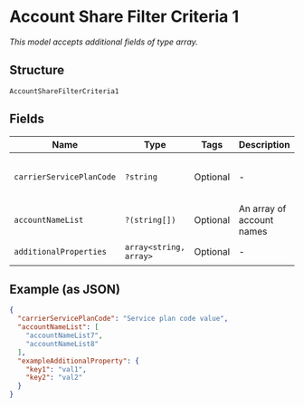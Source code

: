
# Account Share Filter Criteria 1

*This model accepts additional fields of type array.*

## Structure

`AccountShareFilterCriteria1`

## Fields

| Name | Type | Tags | Description | Getter | Setter |
|  --- | --- | --- | --- | --- | --- |
| `carrierServicePlanCode` | `?string` | Optional | - | getCarrierServicePlanCode(): ?string | setCarrierServicePlanCode(?string carrierServicePlanCode): void |
| `accountNameList` | `?(string[])` | Optional | An array of account names | getAccountNameList(): ?array | setAccountNameList(?array accountNameList): void |
| `additionalProperties` | `array<string, array>` | Optional | - | findAdditionalProperty(string key): array | additionalProperty(string key, array value): void |

## Example (as JSON)

```json
{
  "carrierServicePlanCode": "Service plan code value",
  "accountNameList": [
    "accountNameList7",
    "accountNameList8"
  ],
  "exampleAdditionalProperty": {
    "key1": "val1",
    "key2": "val2"
  }
}
```

